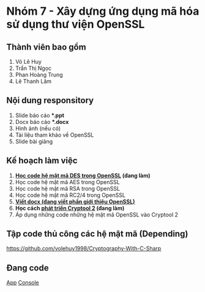 # Nhóm 7 - Xây dựng ứng dụng mã hóa sử dụng thư viện OpenSSL
## Thành viên bao gồm
1. Võ Lê Huy
2. Trần Thị Ngọc
3. Phan Hoàng Trung
4. Lê Thanh Lâm
## Nội dung responsitory
1. Slide báo cáo __*.ppt__
2. Docx báo cáo __*.docx__
3. Hình ảnh (nếu có)
4. Tài liệu tham khảo về OpenSSL
5. Slide bài giảng
## Kế hoạch làm việc
1. __[Học code hệ mật mã DES trong OpenSSL](https://github.com/volehuy1998/Native-Des-Lib) (đang làm)__
2. Học code hệ mật mã AES trong OpenSSL 
3. Học code hệ mật mã RSA trong OpenSSL
4. Học code hệ mật mã RC2/4 trong OpenSSL
5. [**Viết docx (đang viết phần giới thiệu OpenSSL)**](https://github.com/volehuy1998/Nhom-7/tree/master/B%C3%A1o%20c%C3%A1o)
6. __Học cách [phát triển Cryptool 2](https://www.youtube.com/playlist?list=PLMuvAbyIl0PTTfPE2VhJ9PZ6qlOG0MMaX) (đang làm)__
7. Áp dụng những code những hệ mật mã OpenSSL vào Cryptool 2
## Tập code thủ công các hệ mật mã (Depending) </br>
https://github.com/volehuy1998/Cryptography-With-C-Sharp
## Đang code
[App](https://github.com/volehuy1998/CryptoApp)
[Console](https://github.com/volehuy1998/Crypto-Manage-Service)

